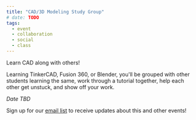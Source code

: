 ```yaml
---
title: "CAD/3D Modeling Study Group"
# date: TODO
tags:
  - event
  - collaboration
  - social
  - class
---
```


Learn CAD along with others!  

Learning TinkerCAD, Fusion 360, or Blender, you'll be grouped with other students learning the same, work through a tutorial together, help each other get unstuck, and show off your work.

*Date TBD*

Sign up for our [email list]({{site.email_list_signup}}) to receive updates about this and other events!